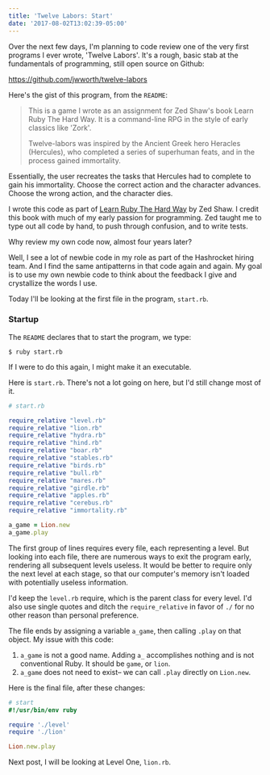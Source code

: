 ```yaml
---
title: 'Twelve Labors: Start'
date: '2017-08-02T13:02:39-05:00'
---
```


Over the next few days, I'm planning to code review one of the very first
programs I ever wrote, 'Twelve Labors'. It's a rough, basic stab at the fundamentals of programming, still open source on Github:

https://github.com/jwworth/twelve-labors

Here's the gist of this program, from the `README`:

> This is a game I wrote as an assignment for Zed Shaw's book Learn Ruby The Hard Way. It is a command-line RPG in the style of early classics like 'Zork'.
>
> Twelve-labors was inspired by the Ancient Greek hero Heracles (Hercules), who completed a series of superhuman feats, and in the process gained immortality.

Essentially, the user recreates the tasks that Hercules had to complete
to gain his immortality. Choose the correct action and the character advances.
Choose the wrong action, and the character dies.

I wrote this code as part of [Learn Ruby The Hard
Way](https://learnrubythehardway.org/) by Zed Shaw. I credit this book with
much of my early passion for programming. Zed taught me to type out all code by
hand, to push through confusion, and to write tests.

Why review my own code now, almost four years later?

Well, I see a lot of newbie code in my role as part of the Hashrocket hiring
team. And I find the same antipatterns in that code again and again. My goal is
to use my own newbie code to think about the feedback I give and crystallize the words I use.

Today I'll be looking at the first file in the program, `start.rb`.

### Startup

The `README` declares that to start the program, we type:

```
$ ruby start.rb
```

If I were to do this again, I might make it an executable.

Here is `start.rb`. There's not a lot going on here, but I'd still change most of it. 

```ruby
# start.rb

require_relative "level.rb"
require_relative "lion.rb"
require_relative "hydra.rb"
require_relative "hind.rb"
require_relative "boar.rb"
require_relative "stables.rb"
require_relative "birds.rb"
require_relative "bull.rb"
require_relative "mares.rb"
require_relative "girdle.rb"
require_relative "apples.rb"
require_relative "cerebus.rb"
require_relative "immortality.rb"

a_game = Lion.new
a_game.play
```

The first group of lines requires every file, each representing a level. But looking
into each file, there are numerous ways to exit the program early,
rendering all subsequent levels useless. It would be better to require only the
next level at each stage, so that our computer's memory isn't loaded with
potentially useless information.

I'd keep the `level.rb` require, which is the parent class for every level. I'd also
use single quotes and ditch the `require_relative` in favor of `./` for no
other reason than personal preference.

The file ends by assigning a variable `a_game`, then calling `.play` on that
object. My issue with this code:

1. `a_game` is not a good name. Adding `a_` accomplishes nothing and is not
conventional Ruby. It should be `game`, or `lion`.
2. `a_game` does not need to exist– we can call `.play` directly on `Lion.new`.

Here is the final file, after these changes:

```ruby
# start
#!/usr/bin/env ruby

require './level'
require './lion'

Lion.new.play
```

Next post, I will be looking at Level One, `lion.rb`.
